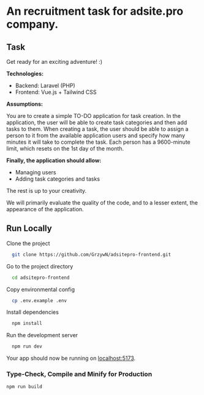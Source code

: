 # An recruitment task for adsite.pro company.

## Task

Get ready for an exciting adventure! :)

__Technologies:__
- Backend: Laravel (PHP)
- Frontend: Vue.js + Tailwind CSS

__Assumptions:__

You are to create a simple TO-DO application for task creation. In the application, the user will be able to create task categories and then add tasks to them. When creating a task, the user should be able to assign a person to it from the available application users and specify how many minutes it will take to complete the task. Each person has a 9600-minute limit, which resets on the 1st day of the month.

__Finally, the application should allow:__
- Managing users
- Adding task categories and tasks

The rest is up to your creativity.

We will primarily evaluate the quality of the code, and to a lesser extent, the appearance of the application.

## Run Locally

Clone the project

```bash
  git clone https://github.com/GrzywN/adsitepro-frontend.git
```

Go to the project directory

```bash
  cd adsitepro-frontend
```

Copy environmental config

```bash
  cp .env.example .env
```

Install dependencies

```bash
  npm install
```

Run the development server

```bash
  npm run dev
```

Your app should now be running on [localhost:5173](http://localhost:5173).

### Type-Check, Compile and Minify for Production

```sh
npm run build
```
